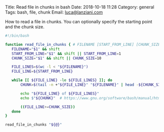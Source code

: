 Title: Read file in chunks in bash
Date: 2018-10-18 11:28
Category: general
Tags: bash, file, chunk
Email: luca@lanziani.com

How to read a file in chunks.
You can optionally specify the starting point and the chunk size.

```bash
#!/bin/bash

function read_file_in_chunks { # FILENAME [START_FROM_LINE] [CHUNK_SIZE]
   FILENAME="$1" && shift
   START_FROM_LINE="$1" && shift || START_FROM_LINE=1
   CHUNK_SIZE="$1" && shift || CHUNK_SIZE=10

   FILE_LINES=$(wc -l < "${FILENAME}")
   FILE_LINE=${START_FROM_LINE}

   while [[ ${FILE_LINE} -le ${FILE_LINES} ]]; do
       CHUNK=$(tail -n +"${FILE_LINE}" "${FILENAME}" | head -${CHUNK_SIZE})

       echo "${FILE_LINE} of ${FILE_LINES}"
       echo $"${CHUNK}"  # https://www.gnu.org/software/bash/manual/html_node/ANSI_002dC-Quoting.html

       ((FILE_LINE+=CHUNK_SIZE))
   done
}

read_file_in_chunks "${@}"
```